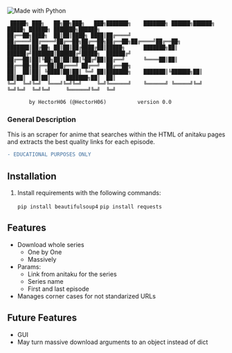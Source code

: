 ![Made with Python](https://forthebadge.com/images/badges/made-with-python.svg)

```ascii
 █████╗ ███╗   ██╗██╗███╗   ███╗███████╗    ███████╗ ██████╗██████╗  █████╗ ██████╗ ███████╗██████╗ 
██╔══██╗████╗  ██║██║████╗ ████║██╔════╝    ██╔════╝██╔════╝██╔══██╗██╔══██╗██╔══██╗██╔════╝██╔══██╗
███████║██╔██╗ ██║██║██╔████╔██║█████╗      ███████╗██║     ██████╔╝███████║██████╔╝█████╗  ██████╔╝
██╔══██║██║╚██╗██║██║██║╚██╔╝██║██╔══╝      ╚════██║██║     ██╔══██╗██╔══██║██╔═══╝ ██╔══╝  ██╔══██╗
██║  ██║██║ ╚████║██║██║ ╚═╝ ██║███████╗    ███████║╚██████╗██║  ██║██║  ██║██║     ███████╗██║  ██║
╚═╝  ╚═╝╚═╝  ╚═══╝╚═╝╚═╝     ╚═╝╚══════╝    ╚══════╝ ╚═════╝╚═╝  ╚═╝╚═╝  ╚═╝╚═╝     ╚══════╝╚═╝  ╚═╝

       by HectorH06 (@HectorH06)          version 0.0
```

### General Description

This is an scraper for anime that searches within the HTML of anitaku pages and extracts the best quality links for each episode.

```diff
- EDUCATIONAL PURPOSES ONLY
```

## Installation

1. Install requirements with the following commands:

   `pip install beautifulsoup4`
   `pip install requests`

## Features

- Download whole series
   - One by One
   - Massively
- Params:
   - Link from anitaku for the series
   - Series name
   - First and last episode
- Manages corner cases for not standarized URLs

## Future Features

- GUI
- May turn massive download arguments to an object instead of dict